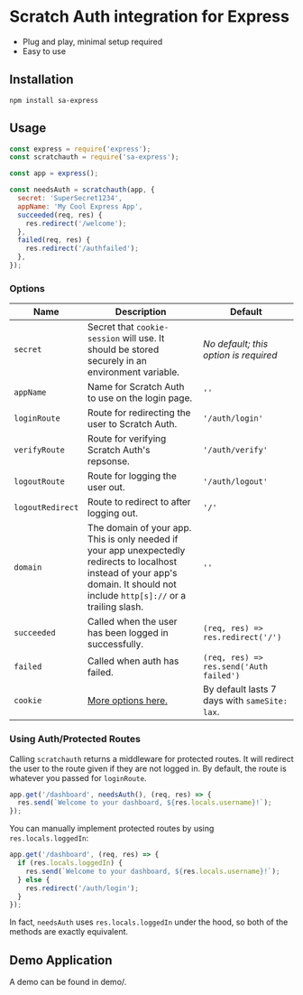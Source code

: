 # Scratch Auth integration for Express

- Plug and play, minimal setup required
- Easy to use

## Installation

```
npm install sa-express
```

## Usage

```js
const express = require('express');
const scratchauth = require('sa-express');

const app = express();

const needsAuth = scratchauth(app, {
  secret: 'SuperSecret1234',
  appName: 'My Cool Express App',
  succeeded(req, res) {
    res.redirect('/welcome');
  },
  failed(req, res) {
    res.redirect('/authfailed');
  },
});
```

### Options

| Name             | Description                                                                                                                                                                       | Default                                       |
| ---------------- | --------------------------------------------------------------------------------------------------------------------------------------------------------------------------------- | --------------------------------------------- |
| `secret`         | Secret that `cookie-session` will use. It should be stored securely in an environment variable.                                                                                   | _No default; this option is required_         |
| `appName`        | Name for Scratch Auth to use on the login page.                                                                                                                                   | `''`                                          |
| `loginRoute`     | Route for redirecting the user to Scratch Auth.                                                                                                                                   | `'/auth/login'`                               |
| `verifyRoute`    | Route for verifying Scratch Auth's repsonse.                                                                                                                                      | `'/auth/verify'`                              |
| `logoutRoute`    | Route for logging the user out.                                                                                                                                                   | `'/auth/logout'`                              |
| `logoutRedirect` | Route to redirect to after logging out.                                                                                                                                           | `'/'`                                         |
| `domain`         | The domain of your app. This is only needed if your app unexpectedly redirects to localhost instead of your app's domain. It should not include `http[s]://` or a trailing slash. | `''`                                          |
| `succeeded`      | Called when the user has been logged in successfully.                                                                                                                             | `(req, res) => res.redirect('/')`             |
| `failed`         | Called when auth has failed.                                                                                                                                                      | `(req, res) => res.send('Auth failed')`       |
| `cookie`         | [More options here.](https://github.com/expressjs/cookie-session#cookie-options)                                                                                                  | By default lasts 7 days with `sameSite: lax`. |

### Using Auth/Protected Routes

Calling `scratchauth` returns a middleware for protected routes. It will redirect the user to the route given if they are not logged in. By default, the route is whatever you passed for `loginRoute`.

```js
app.get('/dashboard', needsAuth(), (req, res) => {
  res.send(`Welcome to your dashboard, ${res.locals.username}!`);
});
```

You can manually implement protected routes by using `res.locals.loggedIn`:

```js
app.get('/dashboard', (req, res) => {
  if (res.locals.loggedIn) {
    res.send(`Welcome to your dashboard, ${res.locals.username}!`);
  } else {
    res.redirect('/auth/login');
  }
});
```

In fact, `needsAuth` uses `res.locals.loggedIn` under the hood, so both of the methods are exactly equivalent.

## Demo Application

A demo can be found in demo/.
